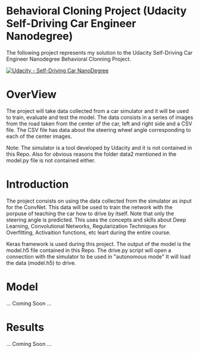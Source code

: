 # Behavioral Cloning Project (Udacity Self-Driving Car Engineer Nanodegree)

The following project represents my solution to the Udacity Self-Driving Car Engineer Nanodegree Behavioral Clonning Project. 

[![Udacity - Self-Driving Car NanoDegree](https://s3.amazonaws.com/udacity-sdc/github/shield-carnd.svg)](http://www.udacity.com/drive)

# OverView

The project will take data collected from a car simulator and it will be used to train, evaluate and test the model.
The data consists in a series of images from the road taken from the center of the car, left and right side and a CSV file. 
The CSV file has data about the steering wheel angle corresponding to each of the center images. 

Note: The simulator is a tool developed by Udacity and it is not contained in this Repo. Also for obvious reasons the folder
data2 mentioned in the model.py file is not contained either. 

# Introduction

The project consists on using the data collected from the simulator as input for the ConvNet. This data will be used to 
train the network with the porpuse of teaching the car how to drive by itself. Note that only the steering angle is predicted. 
This uses the concepts and skills about Deep Learning, Convolutional Networks, Regularization Techniques for Overfitting, 
Activaition functions, etc leart during the entire course. 

Keras framework is used during this project. The output of the model is the model.h5 file contained in this Repo.
The drive.py script will open a connection with the simulator to be used in "autonomous mode" 
It will load the data (model.h5) to drive.


# Model 

... Coming Soon ...

# Results

... Coming Soon ...

